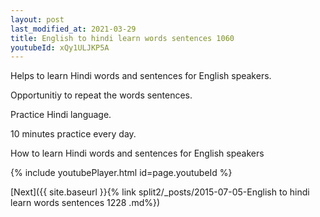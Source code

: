 ```yaml
---
layout: post
last_modified_at: 2021-03-29
title: English to hindi learn words sentences 1060 
youtubeId: xQy1ULJKP5A
---
```

 
 
Helps to learn Hindi words and sentences for English speakers.

Opportunitiy to repeat the words sentences. 

Practice Hindi language. 
 
10 minutes practice every day. 
 
How to learn Hindi words and sentences for English speakers 
 
{% include youtubePlayer.html id=page.youtubeId %}
 
 
[Next]({{ site.baseurl }}{% link  split2/_posts/2015-07-05-English to hindi learn words sentences 1228 .md%})
 
